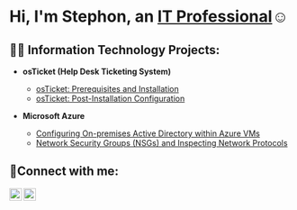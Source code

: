 <h1>Hi, I'm Stephon, an <a href="https://linkedin.com/in/stephondavis">IT Professional</a>☺</h1>

<h2>👨‍💻 Information Technology Projects:</h2>

- <b>osTicket (Help Desk Ticketing System)</b>
  - [osTicket: Prerequisites and Installation](https://github.com/stephondavis9/osticket-prereqs)
  - [osTicket: Post-Installation Configuration](https://github.com/stephondavis9/post-install-config)
 
- <b>Microsoft Azure</b>
  - [Configuring On-premises Active Directory within Azure VMs](https://github.com/stephondavis9/configure-ad)
  - [Network Security Groups (NSGs) and Inspecting Network Protocols](https://github.com/stephondavis9/azure-network-protocols)

<h2>🤳Connect with me:</h2>


[<img align="left" alt="Josh | LinkedIn" width="22px" src="https://cdn.jsdelivr.net/npm/simple-icons@v3/icons/linkedin.svg" />][linkedin]
[<img align="left" alt="Josh | Instagram" width="22px" src="https://cdn.jsdelivr.net/npm/simple-icons@v3/icons/instagram.svg" />][instagram]
 
 
[instagram]: https://www.instagram.com/_therealsteph_
[linkedin]: https://linkedin.com/in/stephondavis
